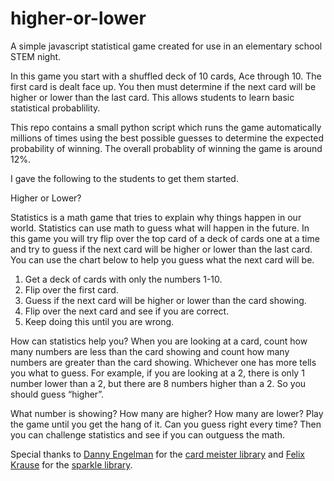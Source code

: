 # higher-or-lower
A simple javascript statistical game created for use in an elementary school STEM night.

In this game you start with a shuffled deck of 10 cards, Ace through 10. The first card is dealt face up. You then must determine if the next card will be higher or lower than the last card. This allows students to learn basic statistical probablility.

This repo contains a small python script which runs the game automatically millions of times using the best possible guesses to determine the expected probability of winning. The overall probablity of winning the game is around 12%. 

I gave the following to the students to get them started.

Higher or Lower?

Statistics is a math game that tries to explain why things happen in our world. Statistics can use math to guess what will happen in the future. In this game you will try flip over the top card of a deck of cards one at a time and try to guess if the next card will be higher or lower than the last card. You can use the chart below to help you guess what the next card will be.
1. Get a deck of cards with only the numbers 1-10.
2. Flip over the first card.
3. Guess if the next card will be higher or lower than the card showing.
4. Flip over the next card and see if you are correct.
5. Keep doing this until you are wrong.

How can statistics help you? When you are looking at a card, count how many numbers are less than the card showing and count how many numbers are greater than the card showing. Whichever one has more tells you what to guess. For example, if you are looking at a 2, there is only 1 number lower than a 2, but there are 8 numbers higher than a 2. So you should guess “higher”.

What number is showing?
How many are higher?
How many are lower?
Play the game until you get the hang of it. Can you guess right every time? Then you can challenge statistics and see if you can outguess the math.

Special thanks to [Danny Engelman](https://github.com/Danny-Engelman) for the [card
 meister library](https://cardmeister.github.io/) and [Felix Krause](https://github.com/efkah) for the [sparkle library](https://github.com/efkah/sparkle.js).